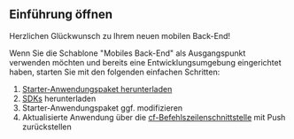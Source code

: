 Einführung öffnen
------------------
Herzlichen Glückwunsch zu Ihrem neuen mobilen Back-End!

Wenn Sie die Schablone "Mobiles Back-End" als Ausgangspunkt verwenden möchten und bereits eine Entwicklungsumgebung eingerichtet haben, starten Sie mit den folgenden einfachen Schritten:

1. [Starter-Anwendungspaket herunterladen](${ace-url}/rest/apps/${app-guid}/starter-download)
2. [SDKs](${doc-url}/#starters/mobile/sdk.html) herunterladen
3. Starter-Anwendungspaket ggf. modifizieren
4. Aktualisierte Anwendung über die [cf-Befehlszeilenschnittstelle](https://github.com/cloudfoundry/cli) mit Push zurückstellen
